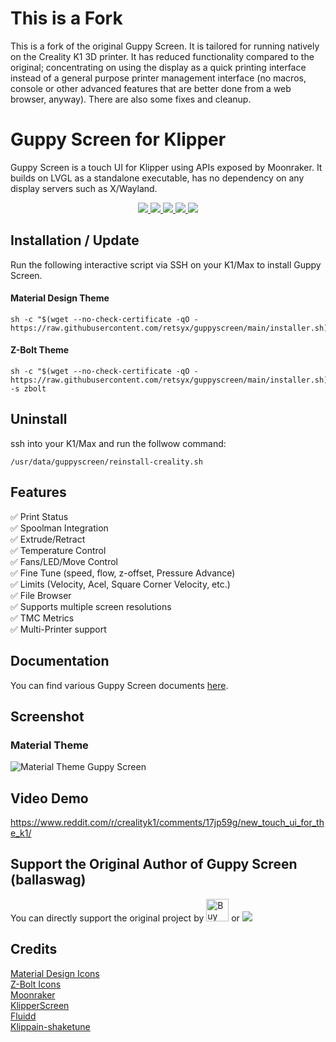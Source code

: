 # This is a Fork

This is a fork of the original Guppy Screen. It is tailored for running natively on the Creality K1 3D printer. It has reduced functionality compared to the original; concentrating on using the display as a quick printing interface instead of a general purpose printer management interface (no macros, console or other advanced features that are better done from a web browser, anyway). There are also some fixes and cleanup.

# Guppy Screen for Klipper

Guppy Screen is a touch UI for Klipper using APIs exposed by Moonraker. It builds on LVGL as a standalone executable, has no dependency on any display servers such as X/Wayland.
<p align="center">
    <a aria-label="Downloads" href="https://github.com/retsyx/guppyscreen/releases">
      <img src="https://img.shields.io/github/downloads/retsyx/guppyscreen/total?style=flat-square">
  </a>
    <a aria-label="Stars" href="https://github.com/retsyx/guppyscreen/stargazers">
      <img src="https://img.shields.io/github/stars/retsyx/guppyscreen?style=flat-square">
  </a>
    <a aria-label="Forks" href="https://github.com/retsyx/guppyscreen/network/members">
      <img src="https://img.shields.io/github/forks/retsyx/guppyscreen?style=flat-square">
  </a>
    <a aria-label="License" href="https://github.com/retsyx/guppyscreen/blob/develop/LICENSE">
      <img src="https://img.shields.io/github/license/retsyx/guppyscreen?style=flat-square">
  </a>
    <a aria-label="Last commit" href="https://github.com/retsyx/guppyscreen/commits/">
      <img src="https://img.shields.io/github/last-commit/retsyx/guppyscreen?style=flat-square">
  </a>
</p>

## Installation / Update
Run the following interactive script via SSH on your K1/Max to install Guppy Screen.

#### Material Design Theme
```
sh -c "$(wget --no-check-certificate -qO - https://raw.githubusercontent.com/retsyx/guppyscreen/main/installer.sh)"
```

#### Z-Bolt Theme
```
sh -c "$(wget --no-check-certificate -qO - https://raw.githubusercontent.com/retsyx/guppyscreen/main/installer.sh)" -s zbolt
```

## Uninstall
ssh into your K1/Max and run the follwow command:
```
/usr/data/guppyscreen/reinstall-creality.sh
```

## Features
:white_check_mark: Print Status  
:white_check_mark: Spoolman Integration  
:white_check_mark: Extrude/Retract  
:white_check_mark: Temperature Control  
:white_check_mark: Fans/LED/Move Control  
:white_check_mark: Fine Tune (speed, flow, z-offset, Pressure Advance)  
:white_check_mark: Limits (Velocity, Acel, Square Corner Velocity, etc.)  
:white_check_mark: File Browser  
:white_check_mark: Supports multiple screen resolutions  
:white_check_mark: TMC Metrics  
:white_check_mark: Multi-Printer support  

## Documentation
You can find various Guppy Screen documents [here](https://ballaswag.github.io/docs/guppyscreen/configuration/).

## Screenshot
### Material Theme
![Material Theme Guppy Screen](https://github.com/ballaswag/guppyscreen/blob/main/screenshots/material/material_screenshot.png)

## Video Demo
https://www.reddit.com/r/crealityk1/comments/17jp59g/new_touch_ui_for_the_k1/

## Support the Original Author of Guppy Screen (ballaswag)
You can directly support the original project by <a href='https://ko-fi.com/ballaswag' target='_blank'><img height='36' style='border:0px;height:36px;' src='https://storage.ko-fi.com/cdn/kofi3.png?v=3' border='0' alt='Buy Me a Coffee at ko-fi.com' /></a>
or
[![](https://img.shields.io/static/v1?label=Sponsor&message=%E2%9D%A4&logo=GitHub&color=%23fe8e86)](https://github.com/sponsors/ballaswag)

## Credits
[Material Design Icons](https://pictogrammers.com/library/mdi/)  
[Z-Bolt Icons](https://github.com/Z-Bolt/OctoScreen)  
[Moonraker](https://github.com/Arksine/moonraker)  
[KlipperScreen](https://github.com/KlipperScreen/KlipperScreen)  
[Fluidd](https://github.com/fluidd-core/fluidd)  
[Klippain-shaketune](https://github.com/Frix-x/klippain-shaketune)  
